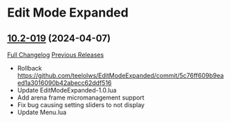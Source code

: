 # Edit Mode Expanded

## [10.2-019](https://github.com/teelolws/EditModeExpanded/tree/10.2-019) (2024-04-07)
[Full Changelog](https://github.com/teelolws/EditModeExpanded/compare/10.2-018...10.2-019) [Previous Releases](https://github.com/teelolws/EditModeExpanded/releases)

- Rollback https://github.com/teelolws/EditModeExpanded/commit/5c76ff609b9eaed1a3016090b42abecc62ddf516  
- Update EditModeExpanded-1.0.lua  
- Add arena frame micromanagement support  
- Fix bug causing setting sliders to not display  
- Update Menu.lua  

